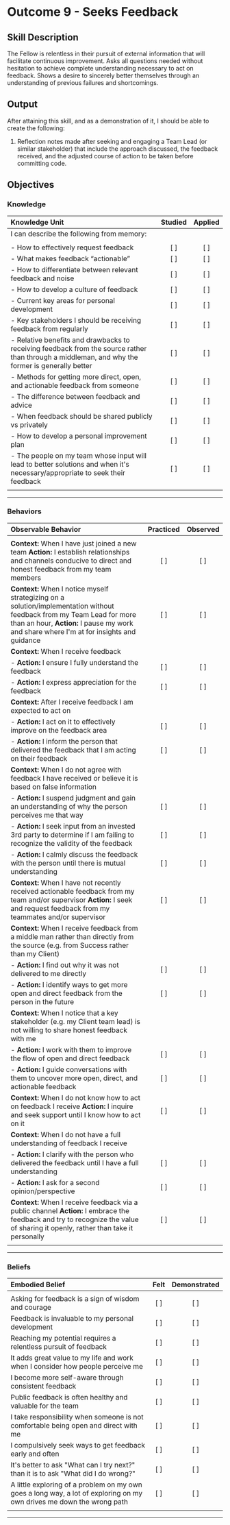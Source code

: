 # Outcome 9 - Seeks Feedback

## Skill Description

The Fellow is relentless in their pursuit of external information that will facilitate continuous improvement. Asks all questions needed without hesitation to achieve complete understanding necessary to act on feedback. Shows a desire to sincerely better themselves through an understanding of previous failures and shortcomings.

## Output

After attaining this skill, and as a demonstration of it, I should be able to create the following:

1. Reflection notes made after seeking and engaging a Team Lead (or similar stakeholder) that include the approach discussed, the feedback received, and the adjusted course of action to be taken before committing code.

## Objectives

### Knowledge

| Knowledge Unit | Studied | Applied |
|:---|:---:|:---:|
| I can describe the following from memory: | | |
| | | |
| - How to effectively request feedback | [ ] | [ ] |
| - What makes feedback “actionable” | [ ] | [ ] |
| - How to differentiate between relevant feedback and noise | [ ] | [ ] |
| - How to develop a culture of feedback | [ ] | [ ] |
| - Current key areas for personal development | [ ] | [ ] |
| - Key stakeholders I should be receiving feedback from regularly | [ ] | [ ] |
| - Relative benefits and drawbacks to receiving feedback from the source rather than through a middleman, and why the former is generally better | [ ] | [ ] |
| - Methods for getting more direct, open, and actionable feedback from someone | [ ] | [ ] |
| - The difference between feedback and advice | [ ] | [ ] |
| - When feedback should be shared publicly vs privately | [ ] | [ ] |
| - How to develop a personal improvement plan | [ ] | [ ] |
| - The people on my team whose input will lead to better solutions and when it's necessary/appropriate to seek their feedback | [ ] | [ ] |
| | | |

---

### Behaviors

| Observable Behavior | Practiced | Observed |
|:---|:---:|:---:|
| | | |
| **Context:** When I have just joined a new team **Action:** I establish relationships and channels conducive to direct and honest feedback from my team members| [ ] | [ ] |
| **Context:** When I notice myself strategizing on a solution/implementation without feedback from my Team Lead for more than an  hour, **Action:** I pause my work and share where I'm at for insights and guidance| [ ] | [ ] |
| **Context:** When I receive feedback | | |
| - **Action:** I ensure I fully understand the feedback | [ ] | [ ] |
| - **Action:** I express appreciation for the feedback| [ ] | [ ] |
| **Context:** After I receive feedback I am expected to act on | | |
| - **Action:** I act on it to effectively improve on the feedback area | [ ] | [ ] |
| - **Action:** I inform the person that delivered the feedback that I am acting on their feedback | [ ] | [ ] |
| **Context:** When I do not agree with feedback I have received or believe it is based on false information | | | |
| - **Action:** I suspend judgment and gain an understanding of why the person perceives me that way | [ ] | [ ] |
| - **Action:** I seek input from an invested 3rd party to determine if I am failing to recognize the validity of the feedback | [ ] | [ ] |
| - **Action:** I calmly discuss the feedback with the person until there is mutual understanding | [ ] | [ ] |
| **Context:** When I have not recently received actionable feedback from my team and/or supervisor **Action:** I seek and request feedback from my teammates and/or supervisor  | [ ] | [ ] |
| **Context:** When I receive feedback from a middle man rather than directly from the source (e.g. from Success rather than my Client)
| - **Action:** I find out why it was not delivered to me directly | [ ] | [ ] |
| - **Action:** I identify ways to get more open and direct feedback from the person in the future | [ ] | [ ] |
| **Context:** When I notice that a key stakeholder (e.g. my Client team lead) is not willing to share honest feedback with me | | |
| - **Action:** I work with them to improve the flow of open and direct feedback | [ ] | [ ] |
| - **Action:** I guide conversations with them to uncover more open, direct, and actionable feedback | [ ] | [ ] |
| **Context:** When I do not know how to act on feedback I receive **Action:**  I inquire and seek support until I know how to act on it | [ ] | [ ] |
| **Context:** When I do not have a full understanding of feedback I receive | | |
| - **Action:** I clarify with the person who delivered the feedback until I have a full understanding | [ ] | [ ] |
| - **Action:** I ask for a second opinion/perspective | [ ] | [ ] |
| **Context:** When I receive feedback via a public channel **Action:** I embrace the feedback and try to recognize the value of sharing it openly, rather than take it personally | [ ] | [ ] |
| | | |


---

### Beliefs


| Embodied Belief | Felt | Demonstrated |
|:---|:---:|:---:|
| | | |
| Asking for feedback is a sign of wisdom and courage | [ ] | [ ] |
| Feedback is invaluable to my personal development | [ ] | [ ] |
| Reaching my potential requires a relentless pursuit of feedback | [ ] | [ ] |
| It adds great value to my life and work when I consider how people perceive me | [ ] | [ ] |
| I become more self-aware through consistent feedback | [ ] | [ ] |
| Public feedback is often healthy and valuable for the team | [ ] | [ ] |
| I take responsibility when someone is not comfortable being open and direct with me | [ ] | [ ] |
| I compulsively seek ways to get feedback early and often | [ ] | [ ] |
| It's better to ask "What can I try next?" than it is to ask "What did I do wrong?" | [ ] | [ ] |
| A little exploring of a problem on my own goes a long way, a lot of exploring on my own drives me down the wrong path | [ ] | [ ] |
| | | |
___
